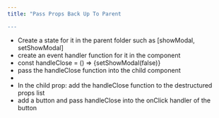 ```yaml
---
title: "Pass Props Back Up To Parent

---
```


- Create a state for it in the parent folder such as [showModal, setShowModal]
- create an event handler function for it in the component
- const handleClose = () => {setShowModal(false)}
- pass the handleClose function into the child component
- <Modal handleClose={handleClose} />
- In the child prop: add the handleClose function to the destructured props list
- add a button and pass handleClose into the onClick handler of the button
